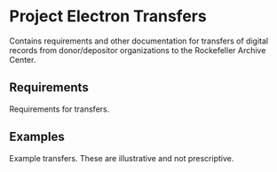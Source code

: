 # Project Electron Transfers

Contains requirements and other documentation for transfers of digital records from donor/depositor organizations to the Rockefeller Archive Center.

## Requirements

Requirements for transfers.

## Examples

Example transfers. These are illustrative and not prescriptive.
